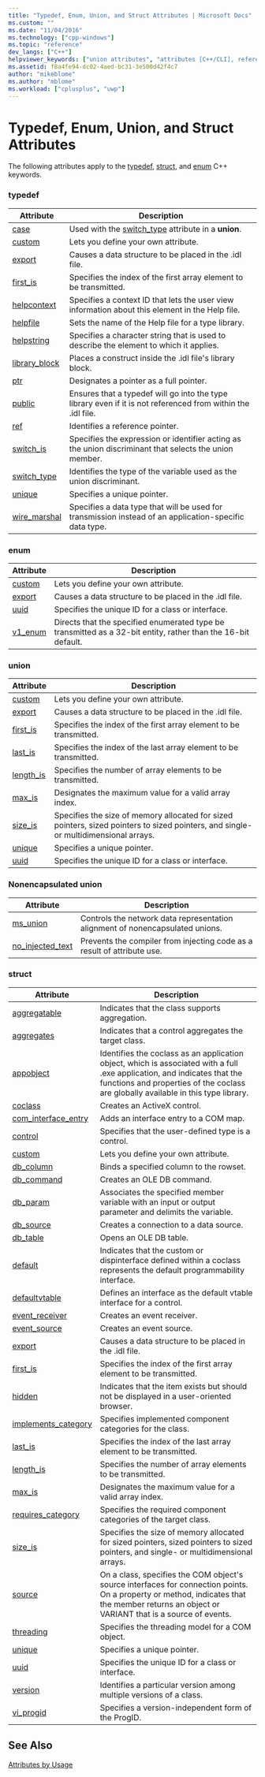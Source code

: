 ```yaml
---
title: "Typedef, Enum, Union, and Struct Attributes | Microsoft Docs"
ms.custom: ""
ms.date: "11/04/2016"
ms.technology: ["cpp-windows"]
ms.topic: "reference"
dev_langs: ["C++"]
helpviewer_keywords: ["union attributes", "attributes [C++/CLI], reference topics"]
ms.assetid: f8a4fe94-dc02-4aed-bc31-3e500d42f4c7
author: "mikeblome"
ms.author: "mblome"
ms.workload: ["cplusplus", "uwp"]
---
```

# Typedef, Enum, Union, and Struct Attributes

The following attributes apply to the [typedef](../cpp/aliases-and-typedefs-cpp.md), [struct](../cpp/struct-cpp.md), and [enum](../cpp/enumerations-cpp.md) C++ keywords.

### typedef

|Attribute|Description|
|---------------|-----------------|
|[case](case-cpp.md)|Used with the [switch_type](switch-type.md) attribute in a **union**.|
|[custom](custom-cpp.md)|Lets you define your own attribute.|
|[export](export.md)|Causes a data structure to be placed in the .idl file.|
|[first_is](first-is.md)|Specifies the index of the first array element to be transmitted.|
|[helpcontext](helpcontext.md)|Specifies a context ID that lets the user view information about this element in the Help file.|
|[helpfile](helpfile.md)|Sets the name of the Help file for a type library.|
|[helpstring](helpstring.md)|Specifies a character string that is used to describe the element to which it applies.|
|[library_block](library-block.md)|Places a construct inside the .idl file's library block.|
|[ptr](ptr.md)|Designates a pointer as a full pointer.|
|[public](public-cpp-attributes.md)|Ensures that a typedef will go into the type library even if it is not referenced from within the .idl file.|
|[ref](ref-cpp.md)|Identifies a reference pointer.|
|[switch_is](switch-is.md)|Specifies the expression or identifier acting as the union discriminant that selects the union member.|
|[switch_type](switch-type.md)|Identifies the type of the variable used as the union discriminant.|
|[unique](unique-cpp.md)|Specifies a unique pointer.|
|[wire_marshal](wire-marshal.md)|Specifies a data type that will be used for transmission instead of an application-specific data type.|

### enum

|Attribute|Description|
|---------------|-----------------|
|[custom](custom-cpp.md)|Lets you define your own attribute.|
|[export](export.md)|Causes a data structure to be placed in the .idl file.|
|[uuid](uuid-cpp-attributes.md)|Specifies the unique ID for a class or interface.|
|[v1_enum](v1-enum.md)|Directs that the specified enumerated type be transmitted as a 32-bit entity, rather than the 16-bit default.|

### union

|Attribute|Description|
|---------------|-----------------|
|[custom](custom-cpp.md)|Lets you define your own attribute.|
|[export](export.md)|Causes a data structure to be placed in the .idl file.|
|[first_is](first-is.md)|Specifies the index of the first array element to be transmitted.|
|[last_is](last-is.md)|Specifies the index of the last array element to be transmitted.|
|[length_is](length-is.md)|Specifies the number of array elements to be transmitted.|
|[max_is](max-is.md)|Designates the maximum value for a valid array index.|
|[size_is](size-is.md)|Specifies the size of memory allocated for sized pointers, sized pointers to sized pointers, and single- or multidimensional arrays.|
|[unique](unique-cpp.md)|Specifies a unique pointer.|
|[uuid](uuid-cpp-attributes.md)|Specifies the unique ID for a class or interface.|

### Nonencapsulated union

|Attribute|Description|
|---------------|-----------------|
|[ms_union](ms-union.md)|Controls the network data representation alignment of nonencapsulated unions.|
|[no_injected_text](no-injected-text.md)|Prevents the compiler from injecting code as a result of attribute use.|

### struct

|Attribute|Description|
|---------------|-----------------|
|[aggregatable](aggregatable.md)|Indicates that the class supports aggregation.|
|[aggregates](aggregates.md)|Indicates that a control aggregates the target class.|
|[appobject](appobject.md)|Identifies the coclass as an application object, which is associated with a full .exe application, and indicates that the functions and properties of the coclass are globally available in this type library.|
|[coclass](coclass.md)|Creates an ActiveX control.|
|[com_interface_entry](com-interface-entry-cpp.md)|Adds an interface entry to a COM map.|
|[control](control.md)|Specifies that the user-defined type is a control.|
|[custom](custom-cpp.md)|Lets you define your own attribute.|
|[db_column](db-column.md)|Binds a specified column to the rowset.|
|[db_command](db-command.md)|Creates an OLE DB command.|
|[db_param](db-param.md)|Associates the specified member variable with an input or output parameter and delimits the variable.|
|[db_source](db-source.md)|Creates a connection to a data source.|
|[db_table](db-table.md)|Opens an OLE DB table.|
|[default](default-cpp.md)|Indicates that the custom or dispinterface defined within a coclass represents the default programmability interface.|
|[defaultvtable](defaultvtable.md)|Defines an interface as the default vtable interface for a control.|
|[event_receiver](event-receiver.md)|Creates an event receiver.|
|[event_source](event-source.md)|Creates an event source.|
|[export](export.md)|Causes a data structure to be placed in the .idl file.|
|[first_is](first-is.md)|Specifies the index of the first array element to be transmitted.|
|[hidden](hidden.md)|Indicates that the item exists but should not be displayed in a user-oriented browser.|
|[implements_category](implements-category.md)|Specifies implemented component categories for the class.|
|[last_is](last-is.md)|Specifies the index of the last array element to be transmitted.|
|[length_is](length-is.md)|Specifies the number of array elements to be transmitted.|
|[max_is](max-is.md)|Designates the maximum value for a valid array index.|
|[requires_category](requires-category.md)|Specifies the required component categories of the target class.|
|[size_is](size-is.md)|Specifies the size of memory allocated for sized pointers, sized pointers to sized pointers, and single- or multidimensional arrays.|
|[source](source-cpp.md)|On a class, specifies the COM object's source interfaces for connection points. On a property or method, indicates that the member returns an object or VARIANT that is a source of events.|
|[threading](threading-cpp.md)|Specifies the threading model for a COM object.|
|[unique](unique-cpp.md)|Specifies a unique pointer.|
|[uuid](uuid-cpp-attributes.md)|Specifies the unique ID for a class or interface.|
|[version](version-cpp.md)|Identifies a particular version among multiple versions of a class.|
|[vi_progid](vi-progid.md)|Specifies a version-independent form of the ProgID.|

## See Also

[Attributes by Usage](attributes-by-usage.md)